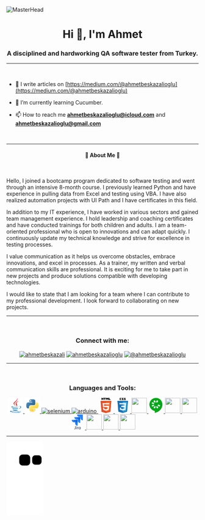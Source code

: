 <p align="center">
  <img src="https://camo.githubusercontent.com/0ab3ccd947eb4db17d1c8ea89c6ba3e7042b1d7dc5e7bb893339937670c6ab8f/68747470733a2f2f692e696d6775722e636f6d2f4136625747466c2e676966" alt="">
</p>

![MasterHead](https://media.licdn.com/dms/image/D4D16AQGNxjcChG5eIw/profile-displaybackgroundimage-shrink_350_1400/0/1702868131173?e=1709769600&v=beta&t=z3VF5JOltLZUyMWDjEggySddhFbxUXqgyXaAkTOxBV4)
<h1 align="center">Hi 👋, I'm Ahmet</h1>
<h3 align="center">A disciplined and hardworking QA software tester from Turkey.</h3>
<hr>
<br>


- 📝 I write articles on [https://medium.com/@ahmetbeskazalioglu](https://medium.com/@ahmetbeskazalioglu)
  
- 🌱 I’m currently learning Cucumber.

- 📫 How to reach me **ahmetbeskazalioglu@icloud.com** and **ahmetbeskazalioglu@gmail.com**
<br>
  <hr>
  <h4 align="center">🎯 About Me 🎯</h4>
  <br>
    <p align="left">Hello, I joined a bootcamp program dedicated to software testing and went through an intensive 8-month course. I previously learned Python and have experience in pulling data from Excel and testing using VBA. I have also realized automation projects with UI Path and I have certificates in this field. </p>
      <p align="left">In addition to my IT experience, I have worked in various sectors and gained team management experience. I hold leadership and coaching certificates and have conducted trainings for both children and adults. I am a team-oriented professional who is open to innovations and can adapt quickly. I continuously update my technical knowledge and strive for excellence in testing processes. </p>
      <p align="left">I value communication as it helps us overcome obstacles, embrace innovations, and excel in processes. As a trainer, my written and verbal communication skills are professional. It is exciting for me to take part in new projects and produce solutions compatible with developing technologies. </p>
      <p align="left">I would like to state that I am looking for a team where I can contribute to my professional development. I look forward to collaborating on new projects.</p>
<hr>
<br>

<h3 align="center">Connect with me:</h3>
<p align="center">
<a href="https://twitter.com/ahmetbeskazali" target="blank"><img align="center" src="https://raw.githubusercontent.com/rahuldkjain/github-profile-readme-generator/master/src/images/icons/Social/twitter.svg" alt="ahmetbeskazali" height="30" width="40" /></a>
<a href="https://linkedin.com/in/ahmetbeskazalioglu" target="blank"><img align="center" src="https://raw.githubusercontent.com/rahuldkjain/github-profile-readme-generator/master/src/images/icons/Social/linked-in-alt.svg" alt="ahmetbeskazalioglu" height="30" width="40" /></a>
<a href="https://medium.com/@ahmetbeskazalioglu" target="blank"><img align="center" src="https://raw.githubusercontent.com/rahuldkjain/github-profile-readme-generator/master/src/images/icons/Social/medium.svg" alt="@ahmetbeskazalioglu" height="30" width="40" /></a>  
  <hr>
</p>
<br>
<h3 align="center">Languages and Tools:</h3>
<p align="center"> <a href="https://www.java.com" target="_blank" rel="noreferrer"> <img src="https://raw.githubusercontent.com/devicons/devicon/master/icons/java/java-original.svg" alt="java" width="40" height="40"/> </a> 
  <a href="https://www.python.org" target="_blank" rel="noreferrer"> <img src="https://raw.githubusercontent.com/devicons/devicon/master/icons/python/python-original.svg" alt="python" width="40" height="40"/> </a> 
  <a href="https://www.selenium.dev" target="_blank" rel="noreferrer"> <img src="https://raw.githubusercontent.com/detain/svg-logos/780f25886640cef088af994181646db2f6b1a3f8/svg/selenium-logo.svg" alt="selenium" width="40" height="40"/> </a> 
  <a href="https://testng.org/doc/" target="_blank" rel="noreferrer"> <img src="https://camo.githubusercontent.com/4a2479d9ae91eca5e85bd457c0e4439279b0d95bed87b5c9c83f035835caa033/68747470733a2f2f626c6f67732e70657266696369656e742e636f6d2f66696c65732f323031342f30382f546573744e472e706e67" alt="arduino" width="40" height="40"/> </a> 
<a href="https://www.w3schools.com/html/" target="_blank" rel="noreferrer"> <img src="https://raw.githubusercontent.com/github/explore/5b3600551e122a3277c2c5368af2ad5725ffa9a1/topics/html/html.png" width="40" height="40"/> </a>
<a href="https://raw.githubusercontent.com/devicons/devicon/master/icons/css3/css3-original-wordmark.svg" target="_blank" rel="noreferrer"> <img src="https://raw.githubusercontent.com/devicons/devicon/master/icons/css3/css3-original-wordmark.svg" width="40" height="40"/> </a>
<a href="https://www.api.com" target="_blank" rel="noreferrer"> <img src="https://camo.githubusercontent.com/d20cc933e36a9701af6df38f86c414c55cd626e481ab24632b1a032e482413ba/68747470733a2f2f656e637279707465642d74626e302e677374617469632e636f6d2f696d616765733f713d74626e3a414e6439476351467073774b716c776578315574594f48543663574956734a3364516645675f5f6c465126757371703d434155" width="40" height="40"/> </a>
  <a href="https://github.com/devicons/devicon/blob/master/icons/cucumber/cucumber-plain.svg" target="_blank" rel="noreferrer"> <img src="https://github.com/devicons/devicon/raw/master/icons/cucumber/cucumber-plain.svg" width="40" height="40"/> </a>
  <a href="https://www.jetbrains.com/idea/features/" target="_blank" rel="noreferrer"> <img src="https://camo.githubusercontent.com/e1b3b877eedd5251f7cc619bdbb288791774fe634581d896723e9c96d4f40057/68747470733a2f2f656e637279707465642d74626e302e677374617469632e636f6d2f696d616765733f713d74626e3a414e6439476351616c4b4677564464304837587838486171574262556d445264726778556f696347425a433065497a54737777375365762d7953584a33696e395564763252394352336c6f26757371703d434155" width="40" height="40"/> </a>
   <a href="https://github.com/appium/appium-inspector" target="_blank" rel="noreferrer"> <img src="https://raw.githubusercontent.com/appium/appium-inspector/main/docs/icon.png" width="40" height="40"/> </a>
    <a href="https://github.com/devicons/devicon/blob/master/icons/jira/jira-original-wordmark.svg" target="_blank" rel="noreferrer"> <img src="https://github.com/devicons/devicon/raw/master/icons/jira/jira-original-wordmark.svg" width="40" height="40"/> </a>
     <a href="https://marketplace.atlassian.com/apps/1211769/xray-test-management-for-jira?tab=overview&hosting=cloud" target="_blank" rel="noreferrer"> <img src="https://avatars.githubusercontent.com/u/65618195?s=200&v=4" width="40" height="40"/> </a>
      <a href="https://user-images.githubusercontent.com/81612480/170158125-06d02884-224c-49a7-a455-8877279389f2.jpg" target="_blank" rel="noreferrer"> <img src="https://user-images.githubusercontent.com/81612480/170158125-06d02884-224c-49a7-a455-8877279389f2.jpg" width="40" height="40"/> </a>
       <a href="https://www.postman.com" target="_blank" rel="noreferrer"> <img src="https://camo.githubusercontent.com/a13ca5b988ada41839ebe4f88455e63419a1b56fcb5eda207794cd1649a61d2c/68747470733a2f2f7777772e766563746f726c6f676f2e7a6f6e652f6c6f676f732f676574706f73746d616e2f676574706f73746d616e2d69636f6e2e737667" width="40" height="40"/> </a>
  
  
</p>
<hr>

<picture style="display: block; margin-left: auto; margin-right: auto;">
  <source media="(prefers-color-scheme: dark)" srcset="https://raw.githubusercontent.com/AhmetBeskazalioglu/AhmetBeskazalioglu/output/github-contribution-grid-snake-dark.svg">
  <source media="(prefers-color-scheme: light)" srcset="https://raw.githubusercontent.com/AhmetBeskazalioglu/AhmetBeskazalioglu/output/github-contribution-grid-snake.svg">
  <img alt="github contribution grid snake animation" src="https://raw.githubusercontent.com/AhmetBeskazalioglu/AhmetBeskazalioglu/output/github-contribution-grid-snake.svg">
</picture>

